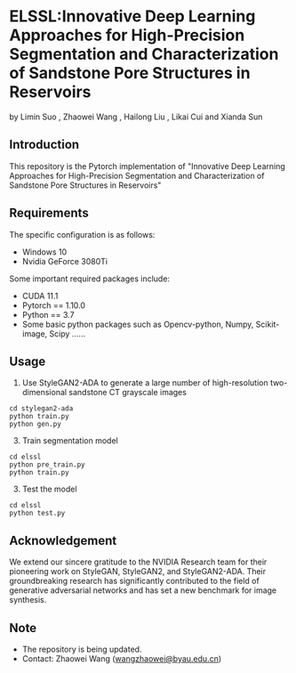 # ELSSL:Innovative Deep Learning Approaches for High-Precision Segmentation and Characterization of Sandstone Pore Structures in Reservoirs
by Limin Suo , Zhaowei Wang , Hailong Liu , Likai Cui and Xianda Sun
## Introduction
This repository is the Pytorch implementation of "Innovative Deep Learning Approaches for High-Precision Segmentation and Characterization of Sandstone Pore Structures in Reservoirs"
## Requirements
The specific configuration is as follows:

* Windows 10
* Nvidia GeForce 3080Ti
  
Some important required packages include:

* CUDA 11.1
* Pytorch == 1.10.0
* Python == 3.7
* Some basic python packages such as Opencv-python, Numpy, Scikit-image,  Scipy ......

## Usage
1. Use StyleGAN2-ADA to generate a large number of high-resolution two-dimensional sandstone CT grayscale images
```
cd stylegan2-ada
python train.py
python gen.py
```
3. Train segmentation model
```
cd elssl
python pre_train.py
python train.py
```
3. Test the model
```
cd elssl
python test.py
```

## Acknowledgement

We extend our sincere gratitude to the NVIDIA Research team for their pioneering work on StyleGAN, StyleGAN2, and StyleGAN2-ADA. Their groundbreaking research has significantly contributed to the field of generative adversarial networks and has set a new benchmark for image synthesis.

## Note
* The repository is being updated.
* Contact: Zhaowei Wang (wangzhaowei@byau.edu.cn)
